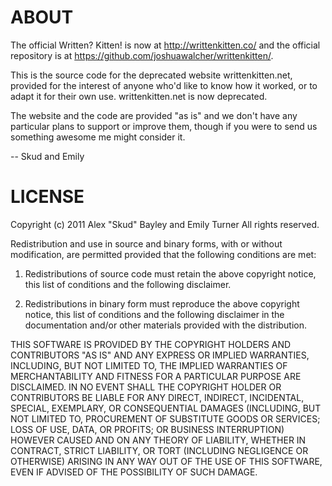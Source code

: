 # ABOUT

The official Written? Kitten! is now at <http://writtenkitten.co/> and the official repository is at https://github.com/joshuawalcher/writtenkitten/.

This is the source code for the deprecated website writtenkitten.net, provided for the
interest of anyone who'd like to know how it worked, or to adapt it for their own
use. writtenkitten.net is now deprecated. 

The website and the code are provided "as is" and we don't have any particular
plans to support or improve them, though if you were to send us something 
awesome me might consider it.

-- Skud and Emily

# LICENSE

Copyright (c) 2011 Alex "Skud" Bayley and Emily Turner
All rights reserved.

Redistribution and use in source and binary forms, with or without
modification, are permitted provided that the following conditions are met:

1. Redistributions of source code must retain the above copyright notice, this
list of conditions and the following disclaimer.

2. Redistributions in binary form must reproduce the above copyright notice,
this list of conditions and the following disclaimer in the documentation
and/or other materials provided with the distribution.

THIS SOFTWARE IS PROVIDED BY THE COPYRIGHT HOLDERS AND CONTRIBUTORS "AS IS" AND
ANY EXPRESS OR IMPLIED WARRANTIES, INCLUDING, BUT NOT LIMITED TO, THE IMPLIED
WARRANTIES OF MERCHANTABILITY AND FITNESS FOR A PARTICULAR PURPOSE ARE
DISCLAIMED. IN NO EVENT SHALL THE COPYRIGHT HOLDER OR CONTRIBUTORS BE LIABLE
FOR ANY DIRECT, INDIRECT, INCIDENTAL, SPECIAL, EXEMPLARY, OR CONSEQUENTIAL
DAMAGES (INCLUDING, BUT NOT LIMITED TO, PROCUREMENT OF SUBSTITUTE GOODS OR
SERVICES; LOSS OF USE, DATA, OR PROFITS; OR BUSINESS INTERRUPTION) HOWEVER
CAUSED AND ON ANY THEORY OF LIABILITY, WHETHER IN CONTRACT, STRICT LIABILITY,
OR TORT (INCLUDING NEGLIGENCE OR OTHERWISE) ARISING IN ANY WAY OUT OF THE USE
OF THIS SOFTWARE, EVEN IF ADVISED OF THE POSSIBILITY OF SUCH DAMAGE.
